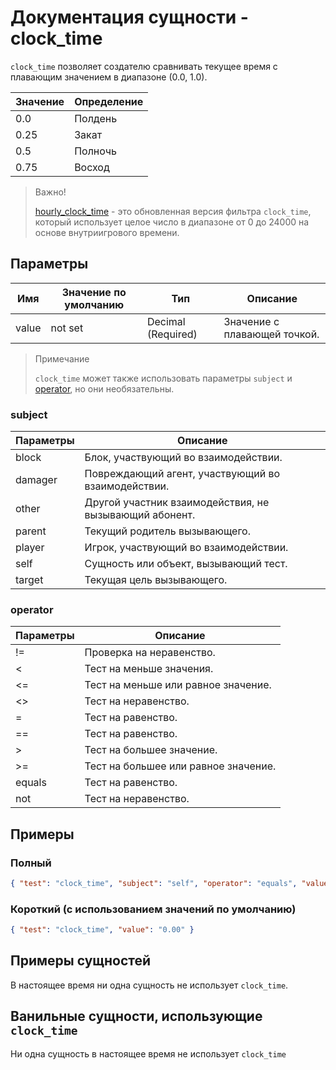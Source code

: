 # Документация сущности - clock_time

`clock_time` позволяет создателю сравнивать текущее время с плавающим значением в диапазоне (0.0, 1.0).

| Значение | Определение |
|----------|-------------|
| 0.0      | Полдень     |
| 0.25     | Закат       |
| 0.5      | Полночь     |
| 0.75     | Восход      |

> Важно!
> 
> [hourly_clock_time](hourly_clock_time.md) - это обновленная версия фильтра `clock_time`, который использует целое число в диапазоне от 0 до 24000 на основе внутриигрового времени.

## Параметры

| Имя   | Значение по умолчанию | Тип                | Описание                     |
|-------|-----------------------|--------------------|------------------------------|
| value | not set               | Decimal (Required) | Значение с плавающей точкой. |

> Примечание
> 
> `clock_time` может также использовать параметры `subject` и [operator](../../../../Others/Operators.md), но они необязательны.

### subject

| Параметры | Описание                                               |
|-----------|--------------------------------------------------------|
| block     | Блок, участвующий во взаимодействии.                   |
| damager   | Повреждающий агент, участвующий во взаимодействии.     |
| other     | Другой участник взаимодействия, не вызывающий абонент. |
| parent    | Текущий родитель вызывающего.                          |
| player    | Игрок, участвующий во взаимодействии.                  |
| self      | Сущность или объект, вызывающий тест.                  |
| target    | Текущая цель вызывающего.                              |

### operator

| Параметры | Описание                             |
|-----------|--------------------------------------|
| !=        | Проверка на неравенство.             |
| <         | Тест на меньше значения.             |
| <=        | Тест на меньше или равное значение.  |
| <>        | Тест на неравенство.                 |
| =         | Тест на равенство.                   |
| ==        | Тест на равенство.                   |
| \>         | Тест на большее значение.            |
| >=        | Тест на большее или равное значение. |
| equals    | Тест на равенство.                   |
| not       | Тест на неравенство.                 |

## Примеры

### Полный

``` json
{ "test": "clock_time", "subject": "self", "operator": "equals", "value": "0.00" }
```

### Короткий (с использованием значений по умолчанию)

``` json
{ "test": "clock_time", "value": "0.00" }
```

## Примеры сущностей

В настоящее время ни одна сущность не использует `clock_time`.

## Ванильные сущности, использующие `clock_time`

Ни одна сущность в настоящее время не использует `clock_time`
